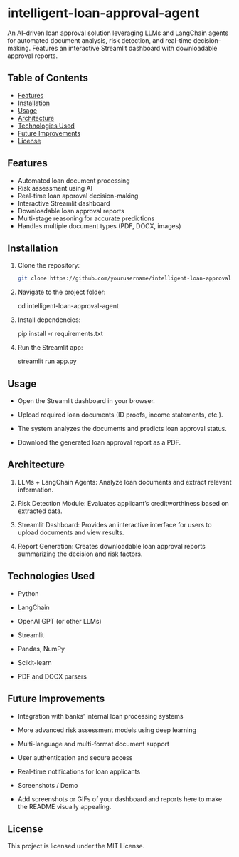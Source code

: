 # intelligent-loan-approval-agent
An AI-driven loan approval solution leveraging LLMs and LangChain agents for automated document analysis, risk detection, and real-time decision-making. Features an interactive Streamlit dashboard with downloadable approval reports.


## Table of Contents
- [Features](#features)
- [Installation](#installation)
- [Usage](#usage)
- [Architecture](#architecture)
- [Technologies Used](#technologies-used)
- [Future Improvements](#future-improvements)
- [License](#license)

## Features
- Automated loan document processing
- Risk assessment using AI
- Real-time loan approval decision-making
- Interactive Streamlit dashboard
- Downloadable loan approval reports
- Multi-stage reasoning for accurate predictions
- Handles multiple document types (PDF, DOCX, images)

## Installation
1. Clone the repository:
   ```bash
   git clone https://github.com/yourusername/intelligent-loan-approval-agent.git

2. Navigate to the project folder:
   
   cd intelligent-loan-approval-agent
   
4. Install dependencies:

   pip install -r requirements.txt

5. Run the Streamlit app:

   streamlit run app.py

## Usage

- Open the Streamlit dashboard in your browser.

- Upload required loan documents (ID proofs, income statements, etc.).

- The system analyzes the documents and predicts loan approval status.

- Download the generated loan approval report as a PDF.

## Architecture

1)  LLMs + LangChain Agents: Analyze loan documents and extract relevant information.

2)  Risk Detection Module: Evaluates applicant’s creditworthiness based on extracted data.

3)  Streamlit Dashboard: Provides an interactive interface for users to upload documents and view results.

4)  Report Generation: Creates downloadable loan approval reports summarizing the decision and risk factors.

## Technologies Used

- Python

- LangChain

- OpenAI GPT (or other LLMs)

- Streamlit

- Pandas, NumPy

- Scikit-learn

- PDF and DOCX parsers

## Future Improvements

- Integration with banks’ internal loan processing systems

- More advanced risk assessment models using deep learning

- Multi-language and multi-format document support

- User authentication and secure access

- Real-time notifications for loan applicants

- Screenshots / Demo

- Add screenshots or GIFs of your dashboard and reports here to make the README visually appealing.

## License

This project is licensed under the MIT License.
